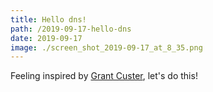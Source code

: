 ```yaml
---
title: Hello dns!
path: /2019-09-17-hello-dns
date: 2019-09-17
image: ./screen_shot_2019-09-17_at_8_35.png
---
```


Feeling inspired by [Grant Custer](http://feed.grantcuster.com), let's do this!
